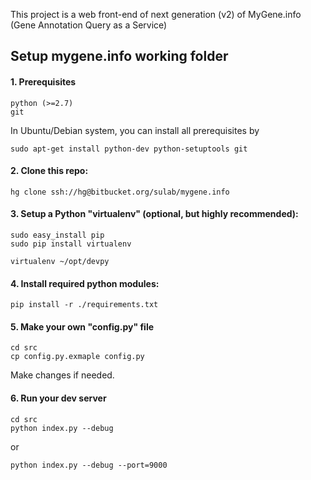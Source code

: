 This project is a web front-end of next generation (v2) of MyGene.info (Gene Annotation Query as a Service)

## Setup mygene.info working folder ##


#### 1. Prerequisites

    python (>=2.7)
    git 

   In Ubuntu/Debian system, you can install all prerequisites by


    sudo apt-get install python-dev python-setuptools git 



#### 2. Clone this repo:


    hg clone ssh://hg@bitbucket.org/sulab/mygene.info


#### 3. Setup a Python "virtualenv" (optional, but highly recommended):


    sudo easy_install pip
    sudo pip install virtualenv

    virtualenv ~/opt/devpy


#### 4. Install required python modules:


    pip install -r ./requirements.txt


#### 5. Make your own "config.py" file


    cd src
    cp config.py.exmaple config.py


Make changes if needed.

#### 6. Run your dev server


    cd src
    python index.py --debug


or

    python index.py --debug --port=9000
